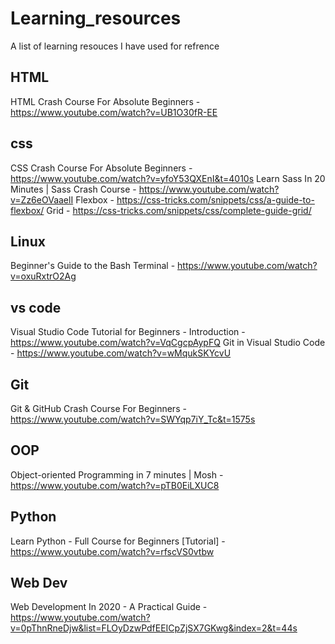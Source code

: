 # Learning_resources
A list of learning resouces I have used for refrence

## HTML
HTML Crash Course For Absolute Beginners - https://www.youtube.com/watch?v=UB1O30fR-EE

## css
CSS Crash Course For Absolute Beginners - https://www.youtube.com/watch?v=yfoY53QXEnI&t=4010s
Learn Sass In 20 Minutes | Sass Crash Course - https://www.youtube.com/watch?v=Zz6eOVaaelI
Flexbox - https://css-tricks.com/snippets/css/a-guide-to-flexbox/
Grid - https://css-tricks.com/snippets/css/complete-guide-grid/

## Linux
Beginner's Guide to the Bash Terminal - https://www.youtube.com/watch?v=oxuRxtrO2Ag

## vs code
Visual Studio Code Tutorial for Beginners - Introduction - https://www.youtube.com/watch?v=VqCgcpAypFQ
Git in Visual Studio Code - https://www.youtube.com/watch?v=wMqukSKYcvU

## Git
Git & GitHub Crash Course For Beginners - https://www.youtube.com/watch?v=SWYqp7iY_Tc&t=1575s

## OOP
Object-oriented Programming in 7 minutes | Mosh - https://www.youtube.com/watch?v=pTB0EiLXUC8

## Python
Learn Python - Full Course for Beginners [Tutorial] - https://www.youtube.com/watch?v=rfscVS0vtbw

## Web Dev 
Web Development In 2020 - A Practical Guide - https://www.youtube.com/watch?v=0pThnRneDjw&list=FLOyDzwPdfEEICpZjSX7GKwg&index=2&t=44s
